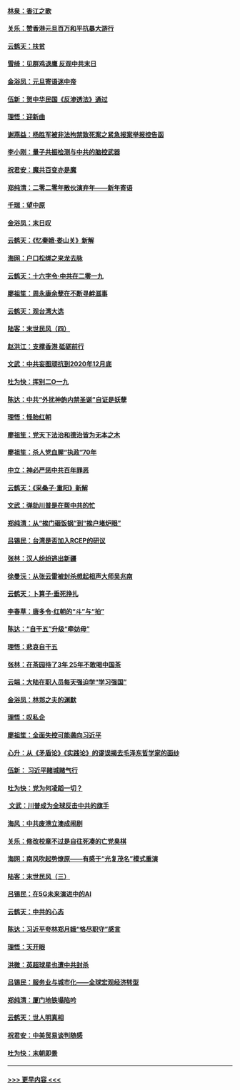 #### [林泉：香江之歌](../pages/nsc993/n11764415.md?t=01031301) 
#### [关乐：赞香港元旦百万和平抗暴大游行](../pages/nsc993/n11764382.md?t=01031301) 
#### [云鹤天：扶贫](../pages/nsc993/n11764245.md?t=01031301) 
#### [雪绮：见群鸡退鹰  反观中共末日](../pages/nsc993/n11762112.md?t=01031301) 
#### [金浴凤：元旦寄语迷中帝](../pages/nsc993/n11761788.md?t=01031301) 
#### [伍新：贺中华民国《反渗透法》通过](../pages/nsc993/n11761994.md?t=01031301) 
#### [理悟：迎新曲](../pages/nsc993/n11761152.md?t=01031301) 
#### [谢燕益：杨胜军被非法拘禁致死案之紧急报案举报控告函](../pages/nsc993/n11756134.md?t=01031301) 
#### [李小刚：量子共振检测与中共的脑控武器](../pages/nsc993/n11754518.md?t=01031301) 
#### [祝君安：魔共百变亦是魔](../pages/nsc993/n11754469.md?t=01031301) 
#### [郑纯清：二零二零年散伙演弃年——新年寄语](../pages/nsc993/n11754195.md?t=01031301) 
#### [千瑞：望中原](../pages/nsc993/n11754159.md?t=01031301) 
#### [金浴凤：末日叹](../pages/nsc993/n11752359.md?t=01031301) 
#### [云鹤天：《忆秦娥‧娄山关》新解](../pages/nsc993/n11752348.md?t=01031301) 
#### [海网：户口松绑之来龙去脉](../pages/nsc993/n11752328.md?t=01031301) 
#### [云鹤天：十六字令‧中共在二零一九](../pages/nsc993/n11752305.md?t=01031301) 
#### [廖祖笙：周永康余孽在不断寻衅滋事](../pages/nsc993/n11751013.md?t=01031301) 
#### [云鹤天：观台湾大选](../pages/nsc993/n11751007.md?t=01031301) 
#### [陆客：末世民风（四）](../pages/nsc993/n11749203.md?t=01031301) 
#### [赵洪江：支撑香港 砥砺前行](../pages/nsc993/n11748482.md?t=01031301) 
#### [文武：中共妄图顽抗到2020年12月底](../pages/nsc993/n11748446.md?t=01031301) 
#### [吐为快：挥别二O一九](../pages/nsc993/n11748411.md?t=01031301) 
#### [陈达：中共“外扰神韵内禁圣诞”自证是妖孽](../pages/nsc993/n11748226.md?t=01031301) 
#### [理悟：怪胎红朝](../pages/nsc993/n11748206.md?t=01031301) 
#### [廖祖笙：党天下法治和德治皆为无本之木](../pages/nsc993/n11748135.md?t=01031301) 
#### [廖祖笙：杀人党血腥“执政”70年](../pages/nsc993/n11745144.md?t=01031301) 
#### [中立：神必严惩中共百年罪恶](../pages/nsc993/n11744970.md?t=01031301) 
#### [云鹤天：《采桑子‧重阳》新解](../pages/nsc993/n11744948.md?t=01031301) 
#### [文武：弹劾川普是在帮中共的忙](../pages/nsc993/n11744758.md?t=01031301) 
#### [郑纯清：从“挨门砸饭锅”到“挨户堵炉眼”](../pages/nsc993/n11744745.md?t=01031301) 
#### [吕锡民：台湾是否加入RCEP的研议](../pages/nsc993/n11744701.md?t=01031301) 
#### [张林：汉人纷纷逃出新疆](../pages/nsc993/n11743530.md?t=01031301) 
#### [徐曼沅：从张云雷被封杀想起相声大师吴兆南](../pages/nsc993/n11741816.md?t=01031301) 
#### [云鹤天：卜算子‧垂死挣扎](../pages/nsc993/n11739956.md?t=01031301) 
#### [李春草：唐多令‧红朝的“斗”与“拍”](../pages/nsc993/n11739830.md?t=01031301) 
#### [陈达：“自干五”升级“牵妨母”](../pages/nsc993/n11739724.md?t=01031301) 
#### [理悟：悲哀自干五](../pages/nsc993/n11739547.md?t=01031301) 
#### [张林：在茶园待了3年 25年不敢喝中国茶](../pages/nsc993/n11739240.md?t=01031301) 
#### [云端：大陆在职人员每天强迫学“学习强国”](../pages/nsc993/n11738735.md?t=01031301) 
#### [金浴凤：林郑之夫的渊默](../pages/nsc993/n11737735.md?t=01031301) 
#### [理悟：叹私企](../pages/nsc993/n11737715.md?t=01031301) 
#### [廖祖笙：全面失控可能袭向习近平](../pages/nsc993/n11737704.md?t=01031301) 
#### [心升：从《矛盾论》《实践论》的谬误揭去毛泽东哲学家的面纱](../pages/nsc993/n11736962.md?t=01031301) 
#### [伍新： 习近平赌城赌气行](../pages/nsc993/n11736929.md?t=01031301) 
#### [吐为快：党为何凌蹈一切？](../pages/nsc993/n11736915.md?t=01031301) 
#### [ 文武：川普成为全球反击中共的旗手](../pages/nsc993/n11736882.md?t=01031301) 
#### [海风：中共废港立澳成闹剧](../pages/nsc993/n11735857.md?t=01031301) 
#### [关乐：修改校章不过是自往死凑的亡党臭棋](../pages/nsc993/n11735097.md?t=01031301) 
#### [海网：南风吹起势燎原——有感于“光复茂名”模式重演](../pages/nsc993/n11732308.md?t=01031301) 
#### [陆客：末世民风（三）](../pages/nsc993/n11732211.md?t=01031301) 
#### [吕锡民：在5G未来演进中的AI](../pages/nsc993/n11730010.md?t=01031301) 
#### [云鹤天：中共的心态](../pages/nsc993/n11729906.md?t=01031301) 
#### [陈达：习近平夸林郑月娥“恪尽职守”感言](../pages/nsc993/n11729881.md?t=01031301) 
#### [理悟：天开眼](../pages/nsc993/n11729699.md?t=01031301) 
#### [洪微：英超球星也遭中共封杀](../pages/nsc993/n11727243.md?t=01031301) 
#### [吕锡民：服务业与城市化——全球宏观经济转型](../pages/nsc993/n11725845.md?t=01031301) 
#### [郑纯清：厦门地铁塌陷吟](../pages/nsc993/n11725813.md?t=01031301) 
#### [云鹤天：世人明真相](../pages/nsc993/n11725621.md?t=01031301) 
#### [祝君安：中美贸易谈判随感](../pages/nsc993/n11725609.md?t=01031301) 
#### [吐为快：末朝即景](../pages/nsc993/n11723365.md?t=01031301) 

----
#### [ >>> 更早内容 <<< ](../indexes/nsc993-earlier.md)
